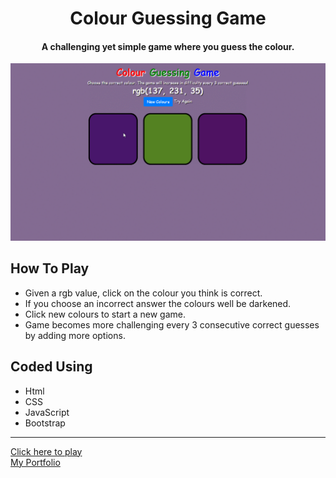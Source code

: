 <h1 align="center">
    Colour Guessing Game
    <h4 align="center">A challenging yet simple game where you guess the colour.</h4>
</h1>


<a href="https://pinderbal.github.io/rgb-game/">![screenshot](game-demo.gif?raw=true)</a>

## How To Play

* Given a rgb value, click on the colour you think is correct. 
* If you choose an incorrect answer the colours well be darkened.
* Click new colours to start a new game.
* Game becomes more challenging every 3 consecutive correct guesses by adding more options.

## Coded Using
* Html
* CSS
* JavaScript
* Bootstrap

<hr>
<a href="https://pinderbal.github.io/rgb-game/">Click here to play</a>
<br>
<a href="https://pinderbal.ca/">My Portfolio</a>
